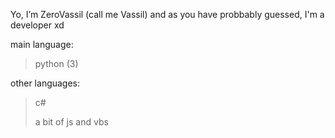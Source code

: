 Yo, I’m ZeroVassil (call me Vassil) and as you have probbably guessed, I'm a developer xd

main language:
> python (3)

other languages:
> c# 
> 
> a bit of js and vbs



